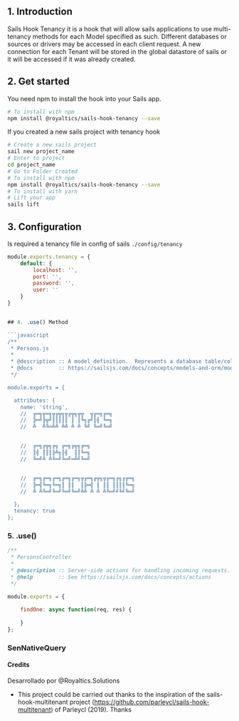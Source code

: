 
## 1. Introduction
Sails Hook Tenancy it is a hook that will allow sails applications to use multi-tenancy methods for each Model specified as such.
Different databases or sources or drivers may be accessed in each client request. 
A new connection for each Tenant will be stored in the global datastore of sails or it will be accessed if it was already created.

## 2. Get started

You need npm to install the hook into your Sails app.

```bash
# To install with npm
npm install @royaltics/sails-hook-tenancy --save

```

If you created a new sails project with tenancy hook

```bash
# Create a new sails project
sail new project_name
# Enter to project
cd project_name
# Go to Folder Created
# To install with npm
npm install @royaltics/sails-hook-tenancy --save
# To install with yarn
# Lift your app
sails lift
```
## 3. Configuration

Is required a tenancy file in config of sails `./config/tenancy`

```javascript
module.exports.tenancy = {
    default: {
        localhost: '',
        port: '',
        password: '',
        user: ''
    }
}


## 4. .use() Method

```javascript
/**
 * Persons.js
 *
 * @description :: A model definition.  Represents a database table/collection/etc.
 * @docs        :: https://sailsjs.com/docs/concepts/models-and-orm/models
 */

module.exports = {

  attributes: {
    name: 'string',
    //  ╔═╗╦═╗╦╔╦╗╦╔╦╗╦╦  ╦╔═╗╔═╗
    //  ╠═╝╠╦╝║║║║║ ║ ║╚╗╔╝║╣ ╚═╗
    //  ╩  ╩╚═╩╩ ╩╩ ╩ ╩ ╚╝ ╚═╝╚═╝


    //  ╔═╗╔╦╗╔╗ ╔═╗╔╦╗╔═╗
    //  ║╣ ║║║╠╩╗║╣  ║║╚═╗
    //  ╚═╝╩ ╩╚═╝╚═╝═╩╝╚═╝


    //  ╔═╗╔═╗╔═╗╔═╗╔═╗╦╔═╗╔╦╗╦╔═╗╔╗╔╔═╗
    //  ╠═╣╚═╗╚═╗║ ║║  ║╠═╣ ║ ║║ ║║║║╚═╗
    //  ╩ ╩╚═╝╚═╝╚═╝╚═╝╩╩ ╩ ╩ ╩╚═╝╝╚╝╚═╝

  },
  tenancy: true
};

```


### 5. .use()

```javascript
/**
 * PersonsController
 *
 * @description :: Server-side actions for handling incoming requests.
 * @help        :: See https://sailsjs.com/docs/concepts/actions
 */

module.exports = {
  
    findOne: async function(req, res) {
        
    }
};
```


### SenNativeQuery



#### Credits

Desarrollado por @Royaltics.Solutions

  - This project could be carried out thanks to the inspiration of the sails-hook-multitenant project (https://github.com/parleycl/sails-hook-multitenant) of Parleycl (2019). Thanks 

